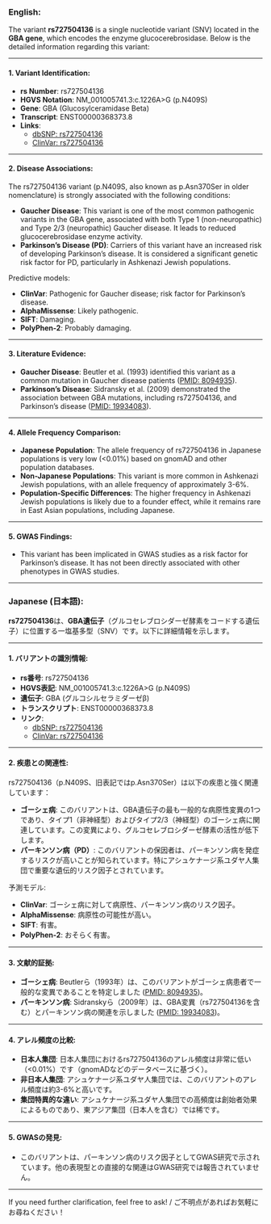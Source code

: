 ### English:
The variant **rs727504136** is a single nucleotide variant (SNV) located in the **GBA gene**, which encodes the enzyme glucocerebrosidase. Below is the detailed information regarding this variant:

---

#### 1. **Variant Identification**:
- **rs Number**: rs727504136
- **HGVS Notation**: NM_001005741.3:c.1226A>G (p.N409S)
- **Gene**: GBA (Glucosylceramidase Beta)
- **Transcript**: ENST00000368373.8
- **Links**:
  - [dbSNP: rs727504136](https://www.ncbi.nlm.nih.gov/snp/rs727504136)
  - [ClinVar: rs727504136](https://www.ncbi.nlm.nih.gov/clinvar/variation/4290/)

---

#### 2. **Disease Associations**:
The rs727504136 variant (p.N409S, also known as p.Asn370Ser in older nomenclature) is strongly associated with the following conditions:
- **Gaucher Disease**: This variant is one of the most common pathogenic variants in the GBA gene, associated with both Type 1 (non-neuropathic) and Type 2/3 (neuropathic) Gaucher disease. It leads to reduced glucocerebrosidase enzyme activity.
- **Parkinson’s Disease (PD)**: Carriers of this variant have an increased risk of developing Parkinson’s disease. It is considered a significant genetic risk factor for PD, particularly in Ashkenazi Jewish populations.

Predictive models:
- **ClinVar**: Pathogenic for Gaucher disease; risk factor for Parkinson’s disease.
- **AlphaMissense**: Likely pathogenic.
- **SIFT**: Damaging.
- **PolyPhen-2**: Probably damaging.

---

#### 3. **Literature Evidence**:
- **Gaucher Disease**: Beutler et al. (1993) identified this variant as a common mutation in Gaucher disease patients ([PMID: 8094935](https://pubmed.ncbi.nlm.nih.gov/8094935/)).
- **Parkinson’s Disease**: Sidransky et al. (2009) demonstrated the association between GBA mutations, including rs727504136, and Parkinson’s disease ([PMID: 19934083](https://pubmed.ncbi.nlm.nih.gov/19934083/)).

---

#### 4. **Allele Frequency Comparison**:
- **Japanese Population**: The allele frequency of rs727504136 in Japanese populations is very low (<0.01%) based on gnomAD and other population databases.
- **Non-Japanese Populations**: This variant is more common in Ashkenazi Jewish populations, with an allele frequency of approximately 3-6%.
- **Population-Specific Differences**: The higher frequency in Ashkenazi Jewish populations is likely due to a founder effect, while it remains rare in East Asian populations, including Japanese.

---

#### 5. **GWAS Findings**:
- This variant has been implicated in GWAS studies as a risk factor for Parkinson’s disease. It has not been directly associated with other phenotypes in GWAS studies.

---

### Japanese (日本語):
**rs727504136**は、**GBA遺伝子**（グルコセレブロシダーゼ酵素をコードする遺伝子）に位置する一塩基多型（SNV）です。以下に詳細情報を示します。

---

#### 1. **バリアントの識別情報**:
- **rs番号**: rs727504136
- **HGVS表記**: NM_001005741.3:c.1226A>G (p.N409S)
- **遺伝子**: GBA (グルコシルセラミダーゼβ)
- **トランスクリプト**: ENST00000368373.8
- **リンク**:
  - [dbSNP: rs727504136](https://www.ncbi.nlm.nih.gov/snp/rs727504136)
  - [ClinVar: rs727504136](https://www.ncbi.nlm.nih.gov/clinvar/variation/4290/)

---

#### 2. **疾患との関連性**:
rs727504136（p.N409S、旧表記ではp.Asn370Ser）は以下の疾患と強く関連しています：
- **ゴーシェ病**: このバリアントは、GBA遺伝子の最も一般的な病原性変異の1つであり、タイプ1（非神経型）およびタイプ2/3（神経型）のゴーシェ病に関連しています。この変異により、グルコセレブロシダーゼ酵素の活性が低下します。
- **パーキンソン病（PD）**: このバリアントの保因者は、パーキンソン病を発症するリスクが高いことが知られています。特にアシュケナージ系ユダヤ人集団で重要な遺伝的リスク因子とされています。

予測モデル:
- **ClinVar**: ゴーシェ病に対して病原性、パーキンソン病のリスク因子。
- **AlphaMissense**: 病原性の可能性が高い。
- **SIFT**: 有害。
- **PolyPhen-2**: おそらく有害。

---

#### 3. **文献的証拠**:
- **ゴーシェ病**: Beutlerら（1993年）は、このバリアントがゴーシェ病患者で一般的な変異であることを特定しました ([PMID: 8094935](https://pubmed.ncbi.nlm.nih.gov/8094935/))。
- **パーキンソン病**: Sidranskyら（2009年）は、GBA変異（rs727504136を含む）とパーキンソン病の関連を示しました ([PMID: 19934083](https://pubmed.ncbi.nlm.nih.gov/19934083/))。

---

#### 4. **アレル頻度の比較**:
- **日本人集団**: 日本人集団におけるrs727504136のアレル頻度は非常に低い（<0.01%）です（gnomADなどのデータベースに基づく）。
- **非日本人集団**: アシュケナージ系ユダヤ人集団では、このバリアントのアレル頻度は約3-6%と高いです。
- **集団特異的な違い**: アシュケナージ系ユダヤ人集団での高頻度は創始者効果によるものであり、東アジア集団（日本人を含む）では稀です。

---

#### 5. **GWASの発見**:
- このバリアントは、パーキンソン病のリスク因子としてGWAS研究で示されています。他の表現型との直接的な関連はGWAS研究では報告されていません。

--- 

If you need further clarification, feel free to ask! / ご不明点があればお気軽にお尋ねください！